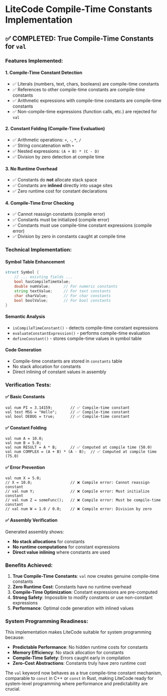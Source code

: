 # LiteCode Compile-Time Constants Implementation

## ✅ COMPLETED: True Compile-Time Constants for `val`

### Features Implemented:

#### 1. **Compile-Time Constant Detection**
- ✅ Literals (numbers, text, chars, booleans) are compile-time constants
- ✅ References to other compile-time constants are compile-time constants  
- ✅ Arithmetic expressions with compile-time constants are compile-time constants
- ✅ Non-compile-time expressions (function calls, etc.) are rejected for `val`

#### 2. **Constant Folding (Compile-Time Evaluation)**
- ✅ Arithmetic operations: `+`, `-`, `*`, `/`
- ✅ String concatenation with `+`
- ✅ Nested expressions: `(A + B) * (C - D)`
- ✅ Division by zero detection at compile time

#### 3. **No Runtime Overhead**
- ✅ Constants do **not** allocate stack space
- ✅ Constants are **inlined** directly into usage sites
- ✅ Zero runtime cost for constant declarations

#### 4. **Compile-Time Error Checking**
- ✅ Cannot reassign constants (compile error)
- ✅ Constants must be initialized (compile error)
- ✅ Constants must use compile-time constant expressions (compile error)
- ✅ Division by zero in constants caught at compile time

### Technical Implementation:

#### **Symbol Table Enhancement**
```d
struct Symbol {
    // ... existing fields ...
    bool hasCompileTimeValue;
    double numValue;      // For numeric constants
    string textValue;     // For text constants  
    char charValue;       // For char constants
    bool boolValue;       // For bool constants
}
```

#### **Semantic Analysis**
- `isCompileTimeConstant()` - detects compile-time constant expressions
- `evaluateConstantExpression()` - performs compile-time evaluation
- `defineConstant()` - stores compile-time values in symbol table

#### **Code Generation**
- Compile-time constants are stored in `constants` table
- No stack allocation for constants
- Direct inlining of constant values in assembly

### Verification Tests:

#### ✅ **Basic Constants**
```litecode
val num PI = 3.14159;        // ✅ Compile-time constant
val text MSG = "Hello";      // ✅ Compile-time constant  
val bool DEBUG = true;       // ✅ Compile-time constant
```

#### ✅ **Constant Folding**
```litecode
val num A = 10.0;
val num B = 5.0;
val num RESULT = A * B;      // ✅ Computed at compile time (50.0)
val num COMPLEX = (A + B) * (A - B);  // ✅ Computed at compile time (75.0)
```

#### ✅ **Error Prevention**
```litecode
val num X = 5.0;
// X = 10.0;                 // ❌ Compile error: Cannot reassign constant
// val num Y;                // ❌ Compile error: Must initialize constant
// val num Z = someFunc();   // ❌ Compile error: Must be compile-time constant
// val num W = 1.0 / 0.0;    // ❌ Compile error: Division by zero
```

#### ✅ **Assembly Verification**
Generated assembly shows:
- **No stack allocations** for constants
- **No runtime computations** for constant expressions
- **Direct value inlining** where constants are used

### Benefits Achieved:

1. **True Compile-Time Constants**: `val` now creates genuine compile-time constants
2. **Zero Runtime Cost**: Constants have no runtime overhead
3. **Compile-Time Optimization**: Constant expressions are pre-computed
4. **Strong Safety**: Impossible to modify constants or use non-constant expressions
5. **Performance**: Optimal code generation with inlined values

### System Programming Readiness:

This implementation makes LiteCode suitable for system programming because:
- **Predictable Performance**: No hidden runtime costs for constants
- **Memory Efficiency**: No stack allocation for constants
- **Compile-Time Safety**: Errors caught early in compilation
- **Zero-Cost Abstractions**: Constants truly have zero runtime cost

The `val` keyword now behaves as a true compile-time constant mechanism, comparable to `const` in C++ or `const` in Rust, making LiteCode ready for system-level programming where performance and predictability are crucial.
